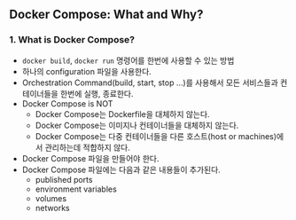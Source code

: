 ## Docker Compose: What and Why?

### 1. What is Docker Compose?

* `docker build`, `docker run` 명령어를 한번에 사용할 수 있는 방법
* 하나의 configuration 파일을 사용한다.
* Orchestration Command(build, start, stop ...)를 사용해서 모든 서비스들과 컨테이너들을 한번에 실행, 종료한다.
* Docker Compose is NOT
    * Docker Compose는 Dockerfile을 대체하지 않는다.
    * Docker Compose는 이미지나 컨테이너들을 대체하지 않는다.
    * Docker Compose는 다중 컨테이너들을 다른 호스트(host or machines)에서 관리하는데 적합하지 않다.
* Docker Compose 파일을 만들어야 한다.
* Docker Compose 파일에는 다음과 같은 내용들이 추가된다.
    * published ports
    * environment variables
    * volumes
    * networks
